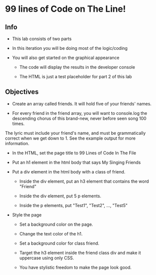
# 99 lines of Code on The Line!

## Info

* This lab consists of two parts

* In this iteration you will be doing most of the logic/coding

* You will also get started on the graphical appearance

    * The code will display the results in the developer console

    * The HTML is just a test placeholder for part 2 of this lab

## Objectives

* Create an array called friends. It will hold five of your friends' names.

* For every friend in the friend array, you will want to console.log the descending chorus of this brand-new, never before seen song 100 times.

The lyric must include your friend's name, and must be grammatically correct when we get down to 1. See the example output for more information.

* In the HTML, set the page title to 99 Lines of Code In The File

* Put an h1 element in the html body that says My Singing Friends

* Put a div element in the html body with a class of friend.

    * Inside the div element, put an h3 element that contains the word "Friend"

    * Inside the div element, put 5 p elements.

    * Inside the p elements, put "Test1", "Test2", ..., "Test5"

* Style the page

    * Set a background color on the page.

    * Change the text color of the h1.

    * Set a background color for class friend.

    * Target the h3 element inside the friend class div and make it uppercase using only CSS.

    * You have stylistic freedom to make the page look good.
